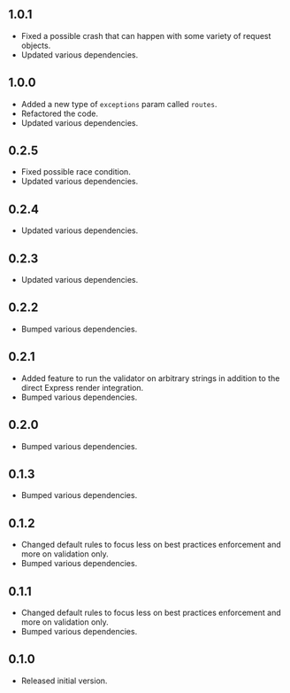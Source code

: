 ## 1.0.1

- Fixed a possible crash that can happen with some variety of request objects.
- Updated various dependencies.

## 1.0.0

- Added a new type of `exceptions` param called `routes`.
- Refactored the code.
- Updated various dependencies.

## 0.2.5

- Fixed possible race condition.
- Updated various dependencies.

## 0.2.4

- Updated various dependencies.

## 0.2.3

- Updated various dependencies.

## 0.2.2

- Bumped various dependencies.

## 0.2.1

- Added feature to run the validator on arbitrary strings in addition to the direct Express render integration.
- Bumped various dependencies.

## 0.2.0

- Bumped various dependencies.

## 0.1.3

- Bumped various dependencies.

## 0.1.2

- Changed default rules to focus less on best practices enforcement and more on validation only.
- Bumped various dependencies.

## 0.1.1

- Changed default rules to focus less on best practices enforcement and more on validation only.
- Bumped various dependencies.

## 0.1.0

- Released initial version.
